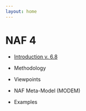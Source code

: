 ```yaml
---
layout: home  
---
```



# NAF 4

* [Introduction v. 6.8](introduction/)
* Methodology
* Viewpoints
* NAF Meta-Model (MODEM)

* Examples
